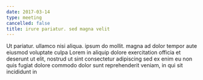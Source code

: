 ```yaml
---
date: 2017-03-14
type: meeting
cancelled: false
title: irure pariatur. sed magna velit
---
```

Ut pariatur. ullamco nisi aliqua. ipsum do mollit. magna ad dolor tempor aute eiusmod voluptate culpa Lorem in aliquip dolore exercitation officia et deserunt ut elit, nostrud ut sint consectetur adipiscing sed ex enim eu non quis fugiat dolore commodo dolor sunt reprehenderit veniam, in qui sit incididunt in